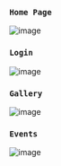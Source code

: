 ### `Home Page`

![image](https://user-images.githubusercontent.com/88354536/182081417-e0675522-1241-4c59-b428-cd1664de7535.png)

### `Login`

![image](https://user-images.githubusercontent.com/88354536/182081714-a8d817c7-7272-47b5-aa0a-2f85b7bf0012.png)


### `Gallery`

![image](https://user-images.githubusercontent.com/88354536/182082317-215dcf2a-64a2-43e9-9b65-471662ed37c4.png)

### `Events`

![image](https://user-images.githubusercontent.com/88354536/182082443-a4c53498-1a62-40be-ae9b-32ce651d6584.png)


